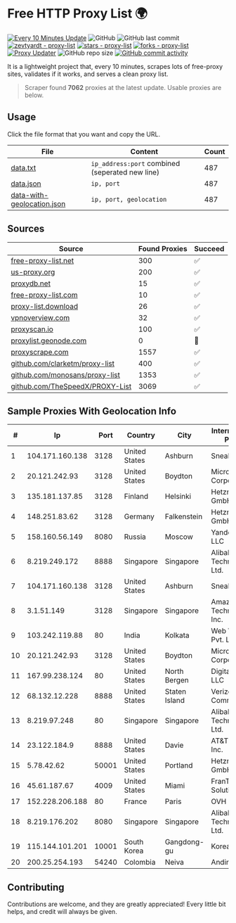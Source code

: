 
# Free HTTP Proxy List 🌍

[![Every 10 Minutes Update](https://github.com/mertguvencli/http-proxy-list/actions/workflows/main.yml/badge.svg?branch=main)](https://github.com/mertguvencli/http-proxy-list/actions/workflows/main.yml)
![GitHub](https://img.shields.io/github/license/mertguvencli/http-proxy-list)
![GitHub last commit](https://img.shields.io/github/last-commit/mertguvencli/http-proxy-list)
[![zevtyardt - proxy-list](https://img.shields.io/static/v1?label=zevtyardt&message=proxy-list&color=blue&logo=github)](https://github.com/zevtyardt/proxy-list "Go to GitHub repo")
[![stars - proxy-list](https://img.shields.io/github/stars/zevtyardt/proxy-list?style=social)](https://github.com/zevtyardt/proxy-list)
[![forks - proxy-list](https://img.shields.io/github/forks/zevtyardt/proxy-list?style=social)](https://github.com/zevtyardt/proxy-list)
[![Proxy Updater](https://github.com/zevtyardt/proxy-list/workflows/Proxy%20Updater/badge.svg)](https://github.com/zevtyardt/proxy-list/actions?query=workflow:"Proxy+Updater")
![GitHub repo size](https://img.shields.io/github/repo-size/zevtyardt/proxy-list)
[![GitHub commit activity](https://img.shields.io/github/commit-activity/m/zevtyardt/proxy-list?logo=commits)](https://github.com/zevtyardt/proxy-list/commits/main)

It is a lightweight project that, every 10 minutes, scrapes lots of free-proxy sites, validates if it works, and serves a clean proxy list.

> Scraper found **7062** proxies at the latest update. Usable proxies are below.

## Usage

Click the file format that you want and copy the URL.

|File|Content|Count|
|----|-------|-----|
|[data.txt](https://raw.githubusercontent.com/mertguvencli/http-proxy-list/main/proxy-list/data.txt)|`ip_address:port` combined (seperated new line)|487|
|[data.json](https://raw.githubusercontent.com/mertguvencli/http-proxy-list/main/proxy-list/data.json)|`ip, port`|487|
|[data-with-geolocation.json](https://raw.githubusercontent.com/mertguvencli/http-proxy-list/main/proxy-list/data-with-geolocation.json)|`ip, port, geolocation`|487|

## Sources

|Source|Found Proxies|Succeed|
|------|-------------|-------|
|[free-proxy-list.net](https://free-proxy-list.net)|300|✅|
|[us-proxy.org](https://www.us-proxy.org)|200|✅|
|[proxydb.net](http://proxydb.net)|15|✅|
|[free-proxy-list.com](https://free-proxy-list.com/?page=&port=&type%5B%5D=http&type%5B%5D=https&up_time=0&search=Search)|10|✅|
|[proxy-list.download](https://www.proxy-list.download/HTTP)|26|✅|
|[vpnoverview.com](https://vpnoverview.com/privacy/anonymous-browsing/free-proxy-servers)|32|✅|
|[proxyscan.io](https://www.proxyscan.io)|100|✅|
|[proxylist.geonode.com](https://proxylist.geonode.com/api/proxy-list?limit=300&page=1&sort_by=lastChecked&sort_type=desc&protocols=http,https)|0|🚫|
|[proxyscrape.com](https://api.proxyscrape.com/v2/?request=displayproxies&protocol=http&timeout=10000&country=all&ssl=all&anonymity=all)|1557|✅|
|[github.com/clarketm/proxy-list](https://raw.githubusercontent.com/clarketm/proxy-list/master/proxy-list-raw.txt)|400|✅|
|[github.com/monosans/proxy-list](https://raw.githubusercontent.com/monosans/proxy-list/main/proxies/http.txt)|1353|✅|
|[github.com/TheSpeedX/PROXY-List](https://raw.githubusercontent.com/TheSpeedX/PROXY-List/master/http.txt)|3069|✅|


## Sample Proxies With Geolocation Info

|#|Ip|Port|Country|City|Internet Service Provider|
|-|--|----|-------|----|-------------------------|
|1|104.171.160.138|3128|United States|Ashburn|Sneaker Server|
|2|20.121.242.93|3128|United States|Boydton|Microsoft Corporation|
|3|135.181.137.85|3128|Finland|Helsinki|Hetzner Online GmbH|
|4|148.251.83.62|3128|Germany|Falkenstein|Hetzner Online GmbH|
|5|158.160.56.149|8080|Russia|Moscow|Yandex.Cloud LLC|
|6|8.219.249.172|8888|Singapore|Singapore|Alibaba (US) Technology Co., Ltd.|
|7|104.171.160.138|3128|United States|Ashburn|Sneaker Server|
|8|3.1.51.149|3128|Singapore|Singapore|Amazon Technologies Inc.|
|9|103.242.119.88|80|India|Kolkata|Web Werks India Pvt. Ltd.|
|10|20.121.242.93|3128|United States|Boydton|Microsoft Corporation|
|11|167.99.238.124|80|United States|North Bergen|DigitalOcean, LLC|
|12|68.132.12.228|8888|United States|Staten Island|Verizon Communications|
|13|8.219.97.248|80|Singapore|Singapore|Alibaba (US) Technology Co., Ltd.|
|14|23.122.184.9|8888|United States|Davie|AT&T Services, Inc.|
|15|5.78.42.62|50001|United States|Portland|Hetzner Online GmbH|
|16|45.61.187.67|4009|United States|Miami|FranTech Solutions|
|17|152.228.206.188|80|France|Paris|OVH SAS|
|18|8.219.176.202|8080|Singapore|Singapore|Alibaba (US) Technology Co., Ltd.|
|19|115.144.101.201|10001|South Korea|Gangdong-gu|Korea Telecom|
|20|200.25.254.193|54240|Colombia|Neiva|Andinet ON Line|



## Contributing

Contributions are welcome, and they are greatly appreciated! Every
little bit helps, and credit will always be given.

